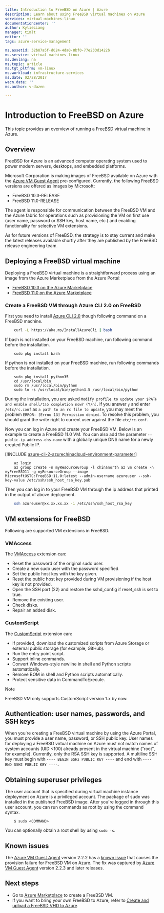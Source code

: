 ```yaml
---
title: Introduction to FreeBSD on Azure | Azure
description: Learn about using FreeBSD virtual machines on Azure
services: virtual-machines-linux
documentationcenter: ''
author: KylieLiang
manager: timlt
editor: ''
tags: azure-service-management

ms.assetid: 32b87a5f-d024-4da0-8bf0-77e233d1422b
ms.service: virtual-machines-linux
ms.devlang: na
ms.topic: article
ms.tgt_pltfrm: vm-linux
ms.workload: infrastructure-services
ms.date: 02/28/2017
wacn.date: ''
ms.author: v-dazen

---
```

# Introduction to FreeBSD on Azure
This topic provides an overview of running a FreeBSD virtual machine in Azure.

## Overview
FreeBSD for Azure is an advanced computer operating system used to power modern servers, desktops, and embedded platforms.

Microsoft Corporation is making images of FreeBSD available on Azure with the [Azure VM Guest Agent](https://github.com/Azure/WALinuxAgent/) pre-configured. Currently, the following FreeBSD versions are offered as images by Microsoft:

- FreeBSD 10.3-RELEASE
- FreeBSD 11.0-RELEASE

The agent is responsible for communication between the FreeBSD VM and the Azure fabric for operations such as provisioning the VM on first use (user name, password or SSH key, host name, etc.) and enabling functionality for selective VM extensions.

As for future versions of FreeBSD, the strategy is to stay current and make the latest releases available shortly after they are published by the FreeBSD release engineering team.

## Deploying a FreeBSD virtual machine
Deploying a FreeBSD virtual machine is a straightforward process using an image from the Azure Marketplace from the Azure Portal:

- [FreeBSD 10.3 on the Azure Marketplace](https://azure.microsoft.com/marketplace/partners/microsoft/freebsd103/)
- [FreeBSD 11.0 on the Azure Marketplace](https://azure.microsoft.com/marketplace/partners/microsoft/freebsd110/)

### Create a FreeBSD VM through Azure CLI 2.0 on FreeBSD
First you need to install [Azure CLI 2.0](https://docs.microsoft.com/cli/azure/get-started-with-azure-cli) though following command on a FreeBSD machine.

```bash 
    curl -L https://aka.ms/InstallAzureCli | bash
```

If bash is not installed on your FreeBSD machine, run following command before the installation. 

```
    sudo pkg install bash
```

If python is not installed on your FreeBSD machine, run following commands before the installation. 

```
    sudo pkg install python35
    cd /usr/local/bin 
    sudo rm /usr/local/bin/python 
    sudo ln -s /usr/local/bin/python3.5 /usr/local/bin/python
```

During the installation, you are asked `Modify profile to update your $PATH and enable shell/tab completion now? (Y/n)`. If you answer `y` and enter `/etc/rc.conf` as `a path to an rc file to update`, you may meet the problem `ERROR: [Errno 13] Permission denied`. To resolve this problem, you should grant the write right to current user against the file `etc/rc.conf`.

Now you can log in Azure and create your FreeBSD VM. Below is an example to create a FreeBSD 11.0 VM. You can also add the parameter `--public-ip-address-dns-name` with a globally unique DNS name for a newly created Public IP. 

[!INCLUDE [azure-cli-2-azurechinacloud-environment-parameter](../../includes/azure-cli-2-azurechinacloud-environment-parameter.md)]

```azurecli
    az login 
    az group create -n myResourceGroup -l chinanorth az vm create -n myFreeBSD11 -g myResourceGroup --image MicrosoftOSTC:FreeBSD:11.0:latest --admin-username azureuser --ssh-key-value /etc/ssh/ssh_host_rsa_key.pub 
```

Then you can log in to your FreeBSD VM through the ip address that printed in the output of above deployment. 

```bash
    ssh azureuser@xx.xx.xx.xx -i /etc/ssh/ssh_host_rsa_key
```   

## VM extensions for FreeBSD
Following are supported VM extensions in FreeBSD.

### VMAccess
The [VMAccess](https://github.com/Azure/azure-linux-extensions/tree/master/VMAccess) extension can:

* Reset the password of the original sudo user.
* Create a new sudo user with the password specified.
* Set the public host key with the key given.
* Reset the public host key provided during VM provisioning if the host key is not provided.
* Open the SSH port (22) and restore the sshd_config if reset_ssh is set to true.
* Remove the existing user.
* Check disks.
* Repair an added disk.

### CustomScript
The [CustomScript](https://github.com/Azure/azure-linux-extensions/tree/master/CustomScript) extension can:

* If provided, download the customized scripts from Azure Storage or external public storage (for example, GitHub).
* Run the entry point script.
* Support inline commands.
* Convert Windows-style newline in shell and Python scripts automatically.
* Remove BOM in shell and Python scripts automatically.
* Protect sensitive data in CommandToExecute.

> [!NOTE]
> FreeBSD VM only supports CustomScript version 1.x by now.  

## Authentication: user names, passwords, and SSH keys
When you're creating a FreeBSD virtual machine by using the Azure Portal, you must provide a user name, password, or SSH public key.
User names for deploying a FreeBSD virtual machine on Azure must not match names of system accounts (UID <100) already present in the virtual machine ("root", for example).
Currently, only the RSA SSH key is supported. A multiline SSH key must begin with `---- BEGIN SSH2 PUBLIC KEY ----` and end with `---- END SSH2 PUBLIC KEY ----`.

## Obtaining superuser privileges
The user account that is specified during virtual machine instance deployment on Azure is a privileged account. The package of sudo was installed in the published FreeBSD image.
After you're logged in through this user account, you can run commands as root by using the command syntax.

```
    $ sudo <COMMAND>
```

You can optionally obtain a root shell by using `sudo -s`.

## Known issues
The [Azure VM Guest Agent](https://github.com/Azure/WALinuxAgent/) version 2.2.2 has a [known issue](https://github.com/Azure/WALinuxAgent/pull/517) that causes the provision failure for FreeBSD VM on Azure. The fix was captured by [Azure VM Guest Agent](https://github.com/Azure/WALinuxAgent/) version 2.2.3 and later releases. 

## Next steps
* Go to [Azure Marketplace](https://portal.azure.cn/#create/Microsoft.FreeBSD110-ARM) to create a FreeBSD VM.
* If you want to bring your own FreeBSD to Azure, refer to [Create and upload a FreeBSD VHD to Azure](linux/classic/freebsd-create-upload-vhd.md).
